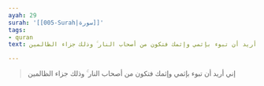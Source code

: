 ```yaml
---
ayah: 29
surah: '[[005-Surah|سورة]]'
tags:
- quran
text: إني أريد أن تبوء بإثمي وإثمك فتكون من أصحاب النار ۚ وذلك جزاء الظالمين

---
```

> إني أريد أن تبوء بإثمي وإثمك فتكون من أصحاب النار ۚ وذلك جزاء الظالمين

